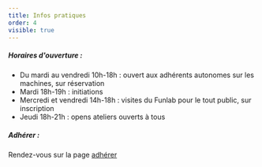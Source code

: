 ```yaml
---
title: Infos pratiques
order: 4
visible: true
---
```

##### Horaires d'ouverture :

* Du mardi au vendredi 10h-18h : ouvert aux adhérents autonomes sur les machines, sur réservation
* Mardi 18h-19h : initiations 
* Mercredi et vendredi 14h-18h : visites du Funlab pour le tout public, sur inscription 
* Jeudi 18h-21h : opens ateliers ouverts à tous

##### Adhérer :
Rendez-vous sur la page [adhérer](https://lafun.fr/lafun/adherer/)